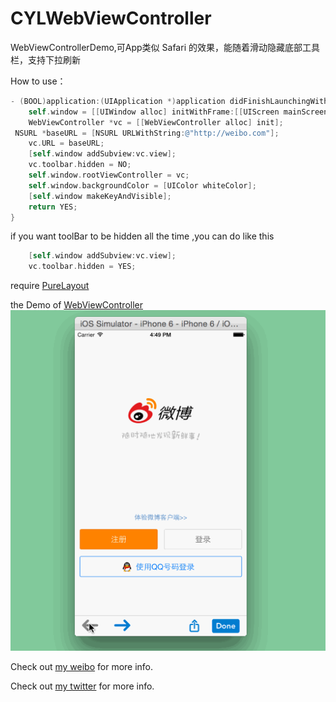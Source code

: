 # CYLWebViewController
WebViewControllerDemo,可App类似 Safari 的效果，能随着滑动隐藏底部工具栏，支持下拉刷新


How to use：

``` Objective-C
- (BOOL)application:(UIApplication *)application didFinishLaunchingWithOptions:(NSDictionary *)launchOptions {
    self.window = [[UIWindow alloc] initWithFrame:[[UIScreen mainScreen] bounds]];
    WebViewController *vc = [[WebViewController alloc] init];
 NSURL *baseURL = [NSURL URLWithString:@"http://weibo.com"];
    vc.URL = baseURL;
    [self.window addSubview:vc.view];
    vc.toolbar.hidden = NO;
    self.window.rootViewController = vc;
    self.window.backgroundColor = [UIColor whiteColor];
    [self.window makeKeyAndVisible];
    return YES;
}
```
if you want toolBar to be hidden all the time ,you can do like this
 
``` Objective-C
    [self.window addSubview:vc.view];
    vc.toolbar.hidden = YES;
```
require  [PureLayout](https://github.com/smileyborg/PureLayout)


the Demo of [WebViewController](https://github.com/mergesort/WebViewController)
![Example screenshot](https://github.com/ChenYilong/CYLWebViewController/blob/master/webViewDemo.gif)

Check out [my weibo](http://weibo.com/luohanchenyilong/) for more info.

Check out [my twitter](https://twitter.com/stevechen1010) for more info.
